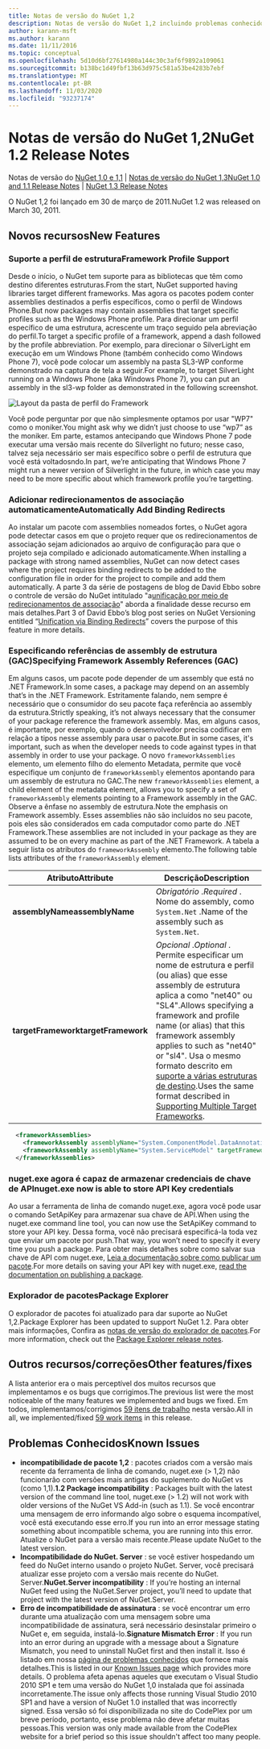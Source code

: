 ```yaml
---
title: Notas de versão do NuGet 1,2
description: Notas de versão do NuGet 1,2 incluindo problemas conhecidos, correções de bugs, recursos adicionados e DCRs.
author: karann-msft
ms.author: karann
ms.date: 11/11/2016
ms.topic: conceptual
ms.openlocfilehash: 5d10d6bf27614980a144c30c3af6f9892a109061
ms.sourcegitcommit: b138bc1d49fbf13b63d975c581a53be4283b7ebf
ms.translationtype: MT
ms.contentlocale: pt-BR
ms.lasthandoff: 11/03/2020
ms.locfileid: "93237174"
---
```

# <a name="nuget-12-release-notes"></a><span data-ttu-id="ecca9-103">Notas de versão do NuGet 1,2</span><span class="sxs-lookup"><span data-stu-id="ecca9-103">NuGet 1.2 Release Notes</span></span>

<span data-ttu-id="ecca9-104">Notas de versão do [NuGet 1,0 e 1,1](../release-notes/nuget-1.1.md)  |  [Notas de versão do NuGet 1,3](../release-notes/nuget-1.3.md)</span><span class="sxs-lookup"><span data-stu-id="ecca9-104">[NuGet 1.0 and 1.1 Release Notes](../release-notes/nuget-1.1.md) | [NuGet 1.3 Release Notes](../release-notes/nuget-1.3.md)</span></span>

<span data-ttu-id="ecca9-105">O NuGet 1,2 foi lançado em 30 de março de 2011.</span><span class="sxs-lookup"><span data-stu-id="ecca9-105">NuGet 1.2 was released on March 30, 2011.</span></span>

## <a name="new-features"></a><span data-ttu-id="ecca9-106">Novos recursos</span><span class="sxs-lookup"><span data-stu-id="ecca9-106">New Features</span></span>

### <a name="framework-profile-support"></a><span data-ttu-id="ecca9-107">Suporte a perfil de estrutura</span><span class="sxs-lookup"><span data-stu-id="ecca9-107">Framework Profile Support</span></span>

<span data-ttu-id="ecca9-108">Desde o início, o NuGet tem suporte para as bibliotecas que têm como destino diferentes estruturas.</span><span class="sxs-lookup"><span data-stu-id="ecca9-108">From the start, NuGet supported having libraries target different frameworks.</span></span> <span data-ttu-id="ecca9-109">Mas agora os pacotes podem conter assemblies destinados a perfis específicos, como o perfil de Windows Phone.</span><span class="sxs-lookup"><span data-stu-id="ecca9-109">But now packages may contain assemblies that target specific profiles such as the Windows Phone profile.</span></span> <span data-ttu-id="ecca9-110">Para direcionar um perfil específico de uma estrutura, acrescente um traço seguido pela abreviação do perfil.</span><span class="sxs-lookup"><span data-stu-id="ecca9-110">To target a specific profile of a framework, append a dash followed by the profile abbreviation.</span></span> <span data-ttu-id="ecca9-111">Por exemplo, para direcionar o SilverLight em execução em um Windows Phone (também conhecido como Windows Phone 7), você pode colocar um assembly na pasta SL3-WP conforme demonstrado na captura de tela a seguir.</span><span class="sxs-lookup"><span data-stu-id="ecca9-111">For example, to target SilverLight running on a Windows Phone (aka Windows Phone 7), you can put an assembly in the sl3-wp folder as demonstrated in the following screenshot.</span></span>

![Layout da pasta de perfil do Framework](./media/framework-profile-support.png)

<span data-ttu-id="ecca9-113">Você pode perguntar por que não simplesmente optamos por usar "WP7" como o moniker.</span><span class="sxs-lookup"><span data-stu-id="ecca9-113">You might ask why we didn’t just choose to use “wp7” as the moniker.</span></span> <span data-ttu-id="ecca9-114">Em parte, estamos antecipando que Windows Phone 7 pode executar uma versão mais recente do Silverlight no futuro; nesse caso, talvez seja necessário ser mais específico sobre o perfil de estrutura que você está voltadosndo.</span><span class="sxs-lookup"><span data-stu-id="ecca9-114">In part, we’re anticipating that Windows Phone 7 might run a newer version of Silverlight in the future, in which case you may need to be more specific about which framework profile you’re targetting.</span></span>

### <a name="automatically-add-binding-redirects"></a><span data-ttu-id="ecca9-115">Adicionar redirecionamentos de associação automaticamente</span><span class="sxs-lookup"><span data-stu-id="ecca9-115">Automatically Add Binding Redirects</span></span>

<span data-ttu-id="ecca9-116">Ao instalar um pacote com assemblies nomeados fortes, o NuGet agora pode detectar casos em que o projeto requer que os redirecionamentos de associação sejam adicionados ao arquivo de configuração para que o projeto seja compilado e adicionado automaticamente.</span><span class="sxs-lookup"><span data-stu-id="ecca9-116">When installing a package with strong named assemblies, NuGet can now detect cases where the project requires binding redirects to be added to the configuration file in order for the project to compile and add them automatically.</span></span> <span data-ttu-id="ecca9-117">A parte 3 da série de postagens de blog de David Ebbo sobre o controle de versão do NuGet intitulado "a[unificação por meio de redirecionamentos de associação](http://blog.davidebbo.com/2011/01/nuget-versioning-part-3-unification-via.html)" aborda a finalidade desse recurso em mais detalhes.</span><span class="sxs-lookup"><span data-stu-id="ecca9-117">Part 3 of David Ebbo’s blog post series on NuGet Versioning entitled “[Unification via Binding Redirects](http://blog.davidebbo.com/2011/01/nuget-versioning-part-3-unification-via.html)” covers the purpose of this feature in more details.</span></span>

<a name="framework-assembly-refs"></a>

### <a name="specifying-framework-assembly-references-gac"></a><span data-ttu-id="ecca9-118">Especificando referências de assembly de estrutura (GAC)</span><span class="sxs-lookup"><span data-stu-id="ecca9-118">Specifying Framework Assembly References (GAC)</span></span>

<span data-ttu-id="ecca9-119">Em alguns casos, um pacote pode depender de um assembly que está no .NET Framework.</span><span class="sxs-lookup"><span data-stu-id="ecca9-119">In some cases, a package may depend on an assembly that’s in the .NET Framework.</span></span> <span data-ttu-id="ecca9-120">Estritamente falando, nem sempre é necessário que o consumidor do seu pacote faça referência ao assembly da estrutura.</span><span class="sxs-lookup"><span data-stu-id="ecca9-120">Strictly speaking, it’s not always necessary that the consumer of your package reference the framework assembly.</span></span> <span data-ttu-id="ecca9-121">Mas, em alguns casos, é importante, por exemplo, quando o desenvolvedor precisa codificar em relação a tipos nesse assembly para usar o pacote.</span><span class="sxs-lookup"><span data-stu-id="ecca9-121">But in some cases, it's important, such as when the developer needs to code against types in that assembly in order to use your package.</span></span> <span data-ttu-id="ecca9-122">O novo `frameworkAssemblies` elemento, um elemento filho do elemento Metadata, permite que você especifique um conjunto de `frameworkAssembly` elementos apontando para um assembly de estrutura no GAC.</span><span class="sxs-lookup"><span data-stu-id="ecca9-122">The new `frameworkAssemblies` element, a child element of the metadata element, allows you to specify a set of `frameworkAssembly` elements pointing to a Framework assembly in the GAC.</span></span> <span data-ttu-id="ecca9-123">Observe a ênfase no assembly de estrutura.</span><span class="sxs-lookup"><span data-stu-id="ecca9-123">Note the emphasis on Framework assembly.</span></span>
<span data-ttu-id="ecca9-124">Esses assemblies não são incluídos no seu pacote, pois eles são considerados em cada computador como parte do .NET Framework.</span><span class="sxs-lookup"><span data-stu-id="ecca9-124">These assemblies are not included in your package as they are assumed to be on every machine  as part of the .NET Framework.</span></span> <span data-ttu-id="ecca9-125">A tabela a seguir lista os atributos do `frameworkAssembly` elemento.</span><span class="sxs-lookup"><span data-stu-id="ecca9-125">The following table lists attributes of the `frameworkAssembly` element.</span></span>


|<span data-ttu-id="ecca9-126">Atributo</span><span class="sxs-lookup"><span data-stu-id="ecca9-126">Attribute</span></span> |<span data-ttu-id="ecca9-127">Descrição</span><span class="sxs-lookup"><span data-stu-id="ecca9-127">Description</span></span>|
|----------------|-----------|
|<span data-ttu-id="ecca9-128">**assemblyName**</span><span class="sxs-lookup"><span data-stu-id="ecca9-128">**assemblyName**</span></span>|<span data-ttu-id="ecca9-129">*Obrigatório* .</span><span class="sxs-lookup"><span data-stu-id="ecca9-129">*Required* .</span></span> <span data-ttu-id="ecca9-130">Nome do assembly, como `System.Net` .</span><span class="sxs-lookup"><span data-stu-id="ecca9-130">Name of the assembly such as `System.Net`.</span></span>|
|<span data-ttu-id="ecca9-131">**targetFramework**</span><span class="sxs-lookup"><span data-stu-id="ecca9-131">**targetFramework**</span></span>|<span data-ttu-id="ecca9-132">*Opcional* .</span><span class="sxs-lookup"><span data-stu-id="ecca9-132">*Optional* .</span></span> <span data-ttu-id="ecca9-133">Permite especificar um nome de estrutura e perfil (ou alias) que esse assembly de estrutura aplica a como "net40" ou "SL4".</span><span class="sxs-lookup"><span data-stu-id="ecca9-133">Allows specifying a framework and profile name (or alias) that this framework assembly applies to such as "net40" or "sl4".</span></span> <span data-ttu-id="ecca9-134">Usa o mesmo formato descrito em [suporte a várias estruturas de destino](../create-packages/supporting-multiple-target-frameworks.md).</span><span class="sxs-lookup"><span data-stu-id="ecca9-134">Uses the same format described in [Supporting Multiple Target Frameworks](../create-packages/supporting-multiple-target-frameworks.md).</span></span>|

```xml
  <frameworkAssemblies>
    <frameworkAssembly assemblyName="System.ComponentModel.DataAnnotations" targetFramework="net40" />
    <frameworkAssembly assemblyName="System.ServiceModel" targetFramework="net40" />
  </frameworkAssemblies>
```

### <a name="nugetexe-now-is-able-to-store-api-key-credentials"></a><span data-ttu-id="ecca9-135">nuget.exe agora é capaz de armazenar credenciais de chave de API</span><span class="sxs-lookup"><span data-stu-id="ecca9-135">nuget.exe now is able to store API Key credentials</span></span>

<span data-ttu-id="ecca9-136">Ao usar a ferramenta de linha de comando nuget.exe, agora você pode usar o comando SetApiKey para armazenar sua chave de API.</span><span class="sxs-lookup"><span data-stu-id="ecca9-136">When using the nuget.exe command line tool, you can now use the SetApiKey command to store your API key.</span></span> <span data-ttu-id="ecca9-137">Dessa forma, você não precisará especificá-la toda vez que enviar um pacote por push.</span><span class="sxs-lookup"><span data-stu-id="ecca9-137">That way, you won’t need to specify it every time you push a package.</span></span> <span data-ttu-id="ecca9-138">Para obter mais detalhes sobre como salvar sua chave de API com nuget.exe, [Leia a documentação sobre como publicar um pacote](../nuget-org/publish-a-package.md).</span><span class="sxs-lookup"><span data-stu-id="ecca9-138">For more details on saving your API key with nuget.exe, [read the documentation on publishing a package](../nuget-org/publish-a-package.md).</span></span>

### <a name="package-explorer"></a><span data-ttu-id="ecca9-139">Explorador de pacotes</span><span class="sxs-lookup"><span data-stu-id="ecca9-139">Package Explorer</span></span>
<span data-ttu-id="ecca9-140">O explorador de pacotes foi atualizado para dar suporte ao NuGet 1,2.</span><span class="sxs-lookup"><span data-stu-id="ecca9-140">Package Explorer has been updated to support NuGet 1.2.</span></span> <span data-ttu-id="ecca9-141">Para obter mais informações, Confira as [notas de versão do explorador de pacotes](http://nuget.codeplex.com/wikipage?title=New%20features%20in%20NuGet%20Package%20Explorer%201.0).</span><span class="sxs-lookup"><span data-stu-id="ecca9-141">For more information, check out the [Package Explorer release notes](http://nuget.codeplex.com/wikipage?title=New%20features%20in%20NuGet%20Package%20Explorer%201.0).</span></span>

## <a name="other-featuresfixes"></a><span data-ttu-id="ecca9-142">Outros recursos/correções</span><span class="sxs-lookup"><span data-stu-id="ecca9-142">Other features/fixes</span></span>

<span data-ttu-id="ecca9-143">A lista anterior era o mais perceptível dos muitos recursos que implementamos e os bugs que corrigimos.</span><span class="sxs-lookup"><span data-stu-id="ecca9-143">The previous list were the most noticeable of the many features we implemented and bugs we fixed.</span></span> <span data-ttu-id="ecca9-144">Em todos, implementamos/corrigimos [59 itens de trabalho](http://nuget.codeplex.com/workitem/list/advanced?keyword=&status=All&type=All&priority=All&release=NuGet%201.2&assignedTo=All&component=All&sortField=Votes&sortDirection=Descending&page=0) nesta versão.</span><span class="sxs-lookup"><span data-stu-id="ecca9-144">All in all, we implemented/fixed [59 work items](http://nuget.codeplex.com/workitem/list/advanced?keyword=&status=All&type=All&priority=All&release=NuGet%201.2&assignedTo=All&component=All&sortField=Votes&sortDirection=Descending&page=0) in this release.</span></span>

## <a name="known-issues"></a><span data-ttu-id="ecca9-145">Problemas Conhecidos</span><span class="sxs-lookup"><span data-stu-id="ecca9-145">Known Issues</span></span>

* <span data-ttu-id="ecca9-146">**incompatibilidade de pacote 1,2** : pacotes criados com a versão mais recente da ferramenta de linha de comando, nuget.exe (> 1,2) não funcionarão com versões mais antigas do suplemento do NuGet vs (como 1,1).</span><span class="sxs-lookup"><span data-stu-id="ecca9-146">**1.2 Package incompatibility** : Packages built with the latest version of the command line tool, nuget.exe (> 1.2) will not work with older versions of the NuGet VS Add-in (such as 1.1).</span></span> <span data-ttu-id="ecca9-147">Se você encontrar uma mensagem de erro informando algo sobre o esquema incompatível, você está executando esse erro.</span><span class="sxs-lookup"><span data-stu-id="ecca9-147">If you run into an error message stating something about incompatible schema, you are running into this error.</span></span> <span data-ttu-id="ecca9-148">Atualize o NuGet para a versão mais recente.</span><span class="sxs-lookup"><span data-stu-id="ecca9-148">Please update NuGet to the latest version.</span></span>
* <span data-ttu-id="ecca9-149">**Incompatibilidade do NuGet. Server** : se você estiver hospedando um feed do NuGet interno usando o projeto NuGet. Server, você precisará atualizar esse projeto com a versão mais recente do NuGet. Server.</span><span class="sxs-lookup"><span data-stu-id="ecca9-149">**NuGet.Server incompatibility** : If you’re hosting an internal NuGet feed using the NuGet.Server project, you’ll need to update that project with the latest version of NuGet.Server.</span></span>
* <span data-ttu-id="ecca9-150">**Erro de incompatibilidade de assinatura** : se você encontrar um erro durante uma atualização com uma mensagem sobre uma incompatibilidade de assinatura, será necessário desinstalar primeiro o NuGet e, em seguida, instalá-lo.</span><span class="sxs-lookup"><span data-stu-id="ecca9-150">**Signature Mismatch Error** : If you run into an error during an upgrade with a message about a Signature Mismatch, you need to uninstall NuGet first and then install it.</span></span> <span data-ttu-id="ecca9-151">Isso é listado em nossa [página de problemas conhecidos](../release-notes/known-issues.md) que fornece mais detalhes.</span><span class="sxs-lookup"><span data-stu-id="ecca9-151">This is listed in our [Known Issues page](../release-notes/known-issues.md) which provides more details.</span></span> <span data-ttu-id="ecca9-152">O problema afeta apenas aqueles que executam o Visual Studio 2010 SP1 e tem uma versão do NuGet 1,0 instalada que foi assinada incorretamente.</span><span class="sxs-lookup"><span data-stu-id="ecca9-152">The issue only affects those running Visual Studio 2010 SP1 and have a version of NuGet 1.0 installed that was incorrectly signed.</span></span> <span data-ttu-id="ecca9-153">Essa versão só foi disponibilizada no site do CodePlex por um breve período, portanto, esse problema não deve afetar muitas pessoas.</span><span class="sxs-lookup"><span data-stu-id="ecca9-153">This version was only made available from the CodePlex website for a brief period so this issue shouldn't affect too many people.</span></span>